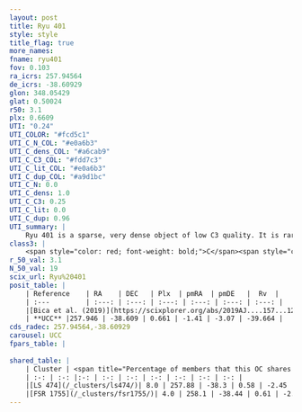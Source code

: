 ```yaml
---
layout: post
title: Ryu 401
style: style
title_flag: true
more_names: 
fname: ryu401
fov: 0.103
ra_icrs: 257.94564
de_icrs: -38.60929
glon: 348.05429
glat: 0.50024
r50: 3.1
plx: 0.6609
UTI: "0.24"
UTI_COLOR: "#fcd5c1"
UTI_C_N_COL: "#e0a6b3"
UTI_C_dens_COL: "#a6cab9"
UTI_C_C3_COL: "#fdd7c3"
UTI_C_lit_COL: "#e0a6b3"
UTI_C_dup_COL: "#a9d1bc"
UTI_C_N: 0.0
UTI_C_dens: 1.0
UTI_C_C3: 0.25
UTI_C_lit: 0.0
UTI_C_dup: 0.96
UTI_summary: |
    Ryu 401 is a sparse, very dense object of low C3 quality. It is rarely studied in the literature, with no articles listed in the last 6 years.This is a unique object, which shares a very small percentage of members with at least one previously reported entry, and a very small percentage with at least one entry reported in the same catalogue.<br><br><span style="color: #99180f; font-weight: bold;">Warning: </span>contains less than 25 stars with <i>P>0.5</i> estimated.
class3: |
    <span style="color: red; font-weight: bold;">C</span><span style="color: red; font-weight: bold;">C</span>
r_50_val: 3.1
N_50_val: 19
scix_url: Ryu%20401
posit_table: |
    | Reference    | RA    | DEC   | Plx  | pmRA  | pmDE   |  Rv  |
    | :---         | :---: | :---: | :---: | :---: | :---: | :---: |
    |[Bica et al. (2019)](https://scixplorer.org/abs/2019AJ....157...12B) | 257.936 | -38.608 | -- | -- | -- | -- |
    | **UCC** |257.946 | -38.609 | 0.661 | -1.41 | -3.07 | -39.664 | 
cds_radec: 257.94564,-38.60929
carousel: UCC
fpars_table: |
    
shared_table: |
    | Cluster | <span title="Percentage of members that this OC shares with the ones listed">%</span>   | RA   | DEC   | Plx   | pmRA  | pmDE  | Rv | UTI |
    | :-: | :-: |:-: | :-: | :-: | :-: | :-: | :-: | :-: |
    |[LS 474](/_clusters/ls474/)| 8.0 | 257.88 | -38.3 | 0.58 | -2.45 | -3.32 | -27.48 |0.32 |
    |[FSR 1755](/_clusters/fsr1755/)| 4.0 | 258.1 | -38.44 | 0.61 | -2.63 | -3.64 | -36.13 |0.18 |
---
```

